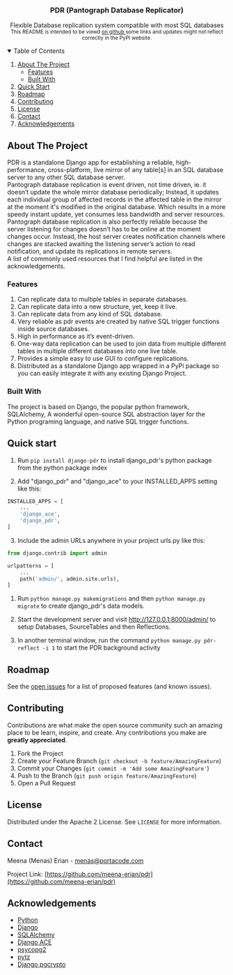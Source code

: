 
<!-- PROJECT LOGO -->
<br />
<p align="center">
<!--<a href="https://github.com/meena-erian/pdr">
    <img src="images/logo.png" alt="Logo" width="80" height="80">
  </a>-->

  <h3 align="center">PDR (Pantograph Database Replicator)</h3>

  <p align="center">
    Flexible Database replication system compatible with most SQL databases
    <br />
    <small>This README is intended to be viewd <a href='https://github.com/meena-erian/pdr'>on github </a>some links and updates might not reflect correctly in the PyPI website.</small>
    <!--
    <a href=""><strong>Explore the docs »</strong></a>
    <br />
    <br />
    <a href="">View Demo</a>
    ·
    <a href="/issues">Report Bug</a>
    ·
    <a href="/issues">Request Feature</a>
    -->
  </p>
</p>



<!-- TABLE OF CONTENTS -->
<details open="open">
  <summary>Table of Contents</summary>
  <ol>
    <li>
      <a href="#about-the-project">About The Project</a>
      <ul>
        <li><a href="#features">Features</a></li>
        <li><a href="#built-with">Built With</a></li>
      </ul>
    </li>
    <li>
      <a href="#quick-start">Quick Start</a>
      <!--
      <a href="#getting-started">Getting Started</a>
      <ul>
        <li><a href="#prerequisites">Prerequisites</a></li>
        <li><a href="#installation">Installation</a></li>
      </ul>
      -->
    </li>
    <!--<li><a href="#usage">Usage</a></li>-->
    <li><a href="#roadmap">Roadmap</a></li>
    <li><a href="#contributing">Contributing</a></li>
    <li><a href="#license">License</a></li>
    <li><a href="#contact">Contact</a></li>
    <li><a href="#acknowledgements">Acknowledgements</a></li>
  </ol>
</details>



<!-- ABOUT THE PROJECT -->
## About The Project

<!-- [![Product Name Screen Shot][product-screenshot]](https://example.com) -->

PDR is a standalone Django app for establishing a reliable, high-performance, cross-platform, live mirror of any table[s] in an SQL database server to any other SQL database server. 
<br />
Pantograph database replication is event driven, not time driven, ie. it doesn’t update the whole mirror database periodically; Instead, it updates each individual group of affected records in the affected table in the mirror at the moment it's modified in the original database. Which results in a more speedy instant update, yet consumes less bandwidth and server resources.
Pantograph database replication is also perfectly reliable because the server listening for changes doesn’t has to be online at the moment changes occur. Instead, the host server creates notification channels where changes are stacked awaiting the listening server’s action to read notification, and update its replications in remote servers.
<br />
A list of commonly used resources that I find helpful are listed in the acknowledgements.

### Features

1. Can replicate data to multiple tables in separate databases.
2. Can replicate data into a new structure, yet, keep it live.
3. Can replicate data from any kind of SQL database.
4. Very reliable as pdr events are created by native SQL trigger functions inside source databases.
5. High in performance as it’s event-driven.
6. One-way data replication can be used to join data from multiple different tables in multiple different databases into one live table.
7. Provides a simple easy to use GUI to configure replications.
8. Distributed as a standalone Django app wrapped in a PyPi package so you can easily integrate it with any existing Django Project.


### Built With

The project is based on Django, the popular python framework, SQLAlchemy, A wonderful open-source SQL abstraction layer for the Python programing language, and native SQL trigger functions.


## Quick start

1. Run  `pip install django-pdr` to install django_pdr's python package from the python package index

2. Add "django_pdr" and "django_ace" to your INSTALLED_APPS setting like this:

```python
INSTALLED_APPS = [
    ...
    'django_ace',
    'django_pdr',
]
```

3. Include the admin URLs anywhere in your project urls.py like this:

```python
from django.contrib import admin

urlpatterns = [
    ...
    path('admin/', admin.site.urls),
]
```

1. Run `python manage.py makemigrations` and then `python manage.py migrate` to create django_pdr's data models.

2. Start the development server and visit http://127.0.0.1:8000/admin/
   to setup Databases, SourceTables and then Reflections.

3. In another terminal window, run the command `python manage.py pdr-reflect -i 1` to start the PDR background activity

<!-- GETTING STARTED -->
<!--
## Getting Started

In order to install and use Pantograph Database Replicator, first you have to determine a server that can access all source and destination databases. As you will install Pantograph databasae replicator on that server, or if you only want to try it, you can just create multiple SQLite files to use them as your example databases.


### Prerequisites

Pantograph Database Replicator requires that you have Python 3 and pip installed, in addition to the following python modules.


* Django python framework
  ```sh
  pip install django
  ```
* JavaScript based code-editor for Django
  ```sh
  pip install django-ace
  ```
* PostgreSQL database adapter
  ```sh
  pip install psycopg2
  ```
* For accurate timezone calculations
  ```sh
  pip install pytz
  ```
* SQL abstraction layer
  ```sh
  pip install SQLAlchemy
  ```
* For credentials encryption
  ```sh
  pip install django-pgcrypto
  ```

### Installation

1. Clone the repo
   ```sh
   git clone https://github.com/meena-erian/pdr.git
   ```
2. Open a terminal in the cloned folder
   ```sh
   cd pdr
   ```
3. Create Pantograph Database Replicator's database
   ```sh
   python manage.py migrate
   ```
4. Collect static files
   ```sh
   python manage.py collectstatic
   ```
5. Set up superuser's login
   ```sh
   python manage.py createsuperuser
   ```
6. Run the server
   ```sh
   python manage.py runserver
   ```
7. In order to install the server permanently as an Apache service, (which would also alow you to run it over SSL) see ["How to use Django with Apache and mod_wsgi”](https://docs.djangoproject.com/en/3.1/howto/deployment/wsgi/modwsgi/)



<!-- USAGE EXAMPLES 
## Usage

Use this space to show useful examples of how a project can be used. Additional screenshots, code examples and demos work well in this space. You may also link to more resources.

_For more examples, please refer to the [Documentation](https://example.com)_
-->


<!-- ROADMAP -->
## Roadmap

See the [open issues](https://github.com/meena-erian/pdr/issues) for a list of proposed features (and known issues).



<!-- CONTRIBUTING -->
## Contributing

Contributions are what make the open source community such an amazing place to be learn, inspire, and create. Any contributions you make are **greatly appreciated**.

1. Fork the Project
2. Create your Feature Branch (`git checkout -b feature/AmazingFeature`)
3. Commit your Changes (`git commit -m 'Add some AmazingFeature'`)
4. Push to the Branch (`git push origin feature/AmazingFeature`)
5. Open a Pull Request



<!-- LICENSE -->
## License

Distributed under the Apache 2 License. See `LICENSE` for more information.



<!-- CONTACT -->
## Contact

Meena (Menas) Erian - menas@portacode.com

Project Link: [https://github.com/meena-erian/pdr](https://github.com/meena-erian/pdr)



<!-- ACKNOWLEDGEMENTS -->
## Acknowledgements
* [Python](https://www.python.org/)
* [Django](https://www.djangoproject.com/)
* [SQLAlchemy](https://www.sqlalchemy.org/)
* [Django ACE](https://github.com/django-ace/django-ace)
* [psycopg2](https://www.psycopg.org/docs/install.html)
* [pytz](https://pypi.org/project/pytz/)
* [Django pgcrypto](https://pypi.org/project/django-pgcrypto/)

